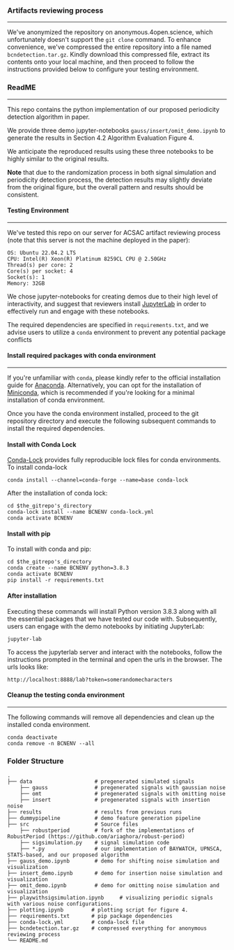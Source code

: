 ### Artifacts reviewing process
----

We've anonymized the repository on anonymous.4open.science, which unfortunately doesn't support the `git clone` command. To enhance convenience, we've compressed the entire repository into a file named `bcndetection.tar.gz`. Kindly download this compressed file, extract its contents onto your local machine, and then proceed to follow the instructions provided below to configure your testing environment.

### ReadME
-----
This repo contains the python implementation of our proposed periodicity detection algorithm in paper.

We provide three demo jupyter-notebooks `gauss/insert/omit_demo.ipynb` to generate the results in Section 4.2 Algorithm Evaluation Figure 4. 

We anticipate the reproduced results using these three notebooks to be highly similar to the original results. 

**Note** that due to the randomization process in both signal simulation and periodicity detection process, the detection results may slightly deviate from the original figure, but the overall pattern and results should be consistent. 

#### Testing Environment
------
We've tested this repo on our server for ACSAC artifact reviewing process (note that this server is not the machine deployed in the paper):

```
OS: Ubuntu 22.04.2 LTS
CPU: Intel(R) Xeon(R) Platinum 8259CL CPU @ 2.50GHz
Thread(s) per core: 2
Core(s) per socket: 4
Socket(s): 1
Memory: 32GB
```

We chose jupyter-notebooks for creating demos due to their high level of interactivity, and suggest that reviewers install [JupyterLab](https://jupyter.org/install) in order to effectively run and engage with these notebooks.

The required dependencies are specified in `requirements.txt`, and we advise users to utilize a `conda` environment to prevent any potential package conflicts


#### Install required packages with conda environment
----
If you're unfamiliar with `conda`, please kindly refer to the official installation guide for [Anaconda](https://docs.anaconda.com/free/anaconda/install/index.html). Alternatively, you can opt for the installation of [Miniconda](https://docs.conda.io/en/latest/miniconda.html), which is recommended if you're looking for a minimal installation of conda environment.

Once you have the conda environment installed, proceed to the git repository directory and execute the following subsequent commands to install the required dependencies.

#### Install with Conda Lock
[Conda-Lock](https://github.com/conda/conda-lock) provides fully reproducible lock files for conda environments. To install conda-lock
```
conda install --channel=conda-forge --name=base conda-lock
```
After the installation of conda lock:

```
cd $the_gitrepo's_directory
conda-lock install --name BCNENV conda-lock.yml
conda activate BCNENV
```

#### Install with pip
To install with conda and pip:
```
cd $the_gitrepo's_directory
conda create --name BCNENV python=3.8.3
conda activate BCNENV
pip install -r requirements.txt
```

#### After installation
Executing these commands will install Python version 3.8.3 along with all the essential packages that we have tested our code with. Subsequently, users can engage with the demo notebooks by initiating JupyterLab:

```
jupyter-lab
```
To access the jupyterlab server and interact with the notebooks, follow the instructions prompted in the terminal and open the urls in the browser. The urls looks like:

```
http://localhost:8888/lab?token=somerandomecharacters
```

#### Cleanup the testing conda environment
----
The following commands will remove all dependencies and clean up the installed conda environment.
```
conda deactivate
conda remove -n BCNENV --all
```


### Folder Structure
    .
    ├── data                    # pregenerated simulated signals
        ├── gauss               # pregenerated signals with gaussian noise 
        ├── omt                 # pregenerated signals with omitting noise
        ├── insert              # pregenerated signals with insertion noise
    ├── results                 # results from previous runs
    ├── dummypipeline           # demo feature generation pipeline
    ├── src                     # Source files
        ├── robustperiod        # fork of the implementations of RobustPeriod (https://github.com/ariaghora/robust-period)
        ├── sigsimulation.py    # signal simulation code
        ├── *.py                # our implementation of BAYWATCH, UPNSCA, STATS-based, and our proposed algorithm
    ├── gauss_demo.ipynb        # demo for shifting noise simulation and visualization
    ├── insert_demo.ipynb       # demo for insertion noise simulation and visualization
    ├── omit_demo.ipynb         # demo for omitting noise simulation and visualization
    ├── playwithsigsimulation.ipynb     # visualizing periodic signals with various noise configurations.
    ├── plotting.ipynb         # plotting script for figure 4.
    ├── requirements.txt       # pip package dependencies
    ├── conda-lock.yml         # conda-lock file
    ├── bcndetection.tar.gz    # compressed everything for anonymous reviewing process
    └── README.md

 
